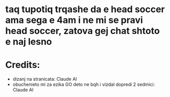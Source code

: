 # taq tupotiq trqashe da e head soccer ama sega e 4am i ne mi se pravi head soccer, zatova gej chat shtoto e naj lesno

# Credits:
- dizanj na stranicata: Claude AI 
- obuchenieto mi za ezika GO deto ne bqh i vizdal dopredi 2 sedmici: Claude AI